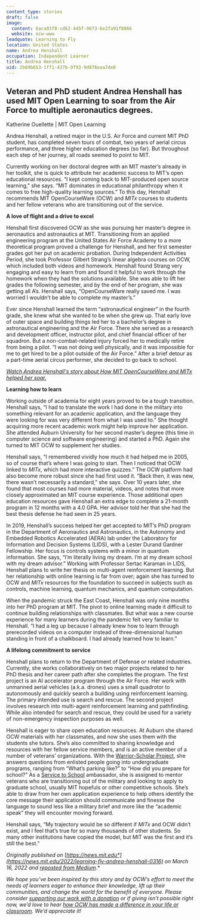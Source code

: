 ```yaml
---
content_type: stories
draft: false
image:
  content: 6aca03f8-cd62-445f-9673-be2fa91f8066
  website: ocw-www
leadquote: Learning to Fly
location: United States
name: Andrea Henshall
occupation: Independent Learner
title: Andrea Henshall
uid: 2b69b653-1ff1-437b-9f93-9d876eaa7de0
---
```

## **Veteran and PhD student Andrea Henshall has used MIT Open Learning to soar from the Air Force to multiple aeronautics degrees.**

Katherine Ouellette | MIT Open Learning

Andrea Henshall, a retired major in the U.S. Air Force and current MIT PhD student, has completed seven tours of combat, two years of aerial circus performance, and three higher education degrees (so far). But throughout each step of her journey, all roads seemed to point to MIT.

Currently working on her doctoral degree with an MIT master’s already in her toolkit, she is quick to attribute her academic success to MIT’s open educational resources. “I kept coming back to MIT-produced open source learning,” she says. “MIT dominates in educational philanthropy when it comes to free high-quality learning sources.” To this day, Henshall recommends MIT OpenCourseWare (OCW) and *MITx* courses to students and her fellow veterans who are transitioning out of the service.

**A love of flight and a drive to excel**

Henshall first discovered OCW as she was pursuing her master’s degree in aeronautics and astronautics at MIT. Transitioning from an applied engineering program at the United States Air Force Academy to a more theoretical program proved a challenge for Henshall, and her first semester grades got her put on academic probation. During Independent Activities Period, she took Professor Gilbert Strang’s linear algebra courses on OCW, which included both videos and homework. Henshall found Strang very engaging and easy to learn from and found it helpful to work through the homework when they had the solutions available. She was able to lift her grades the following semester, and by the end of her program, she was getting all A’s. Henshall says, “OpenCourseWare really saved me. I was worried I wouldn’t be able to complete my master’s.”

Ever since Henshall learned the term “astronautical engineer” in the fourth grade, she knew what she wanted to be when she grew up. That early love of outer space and building things led her to a bachelor’s degree in astronautical engineering and the Air Force. There she served as a research and development officer, instructor pilot, and chief financial officer of her squadron. But a non-combat-related injury forced her to medically retire from being a pilot. “I was not doing well physically, and it was impossible for me to get hired to be a pilot outside of the Air Force.” After a brief detour as a part-time aerial circus performer, she decided to go back to school.

[*Watch Andrea Henshall's story about How MIT OpenCourseWare and MITx helped her soar.*](https://youtu.be/gHdJLcmGR9E)

**Learning how to learn**

Working outside of academia for eight years proved to be a tough transition. Henshall says, “I had to translate the work I had done in the military into something relevant for an academic application, and the language they were looking for was very different from what I was used to.” She thought acquiring more recent academic work might help improve her application. She attended Auburn University for her second master’s degree (this time in computer science and software engineering) and started a PhD. Again she turned to MIT OCW to supplement her studies.

Henshall says, “I remembered vividly how much it had helped me in 2005, so of course that’s where I was going to start. Then I noticed that OCW linked to *MITx*, which had more interactive quizzes.” The OCW platform had also become more robust since she had first used it. “Back then, it was new, there wasn’t necessarily a standard,” she says. Over 10 years later, she found that most courses had more material, videos, and notes that more closely approximated an MIT course experience. Those additional open education resources gave Henshall an extra edge to complete a 21-month program in 12 months with a 4.0 GPA. Her advisor told her that she had the best thesis defense he had seen in 25 years.

In 2019, Henshall’s success helped her get accepted to MIT’s PhD program in the Department of Aeronautics and Astronautics, in the Autonomy and Embedded Robotics Accelerated (AERA) lab under the Laboratory for Information and Decision Systems (LIDS), with a Lester Durand Gardner Fellowship. Her focus is controls systems with a minor in quantum information. She says, “I’m literally living my dream. I’m at my dream school with my dream advisor.” Working with Professor Sertac Karaman in LIDS, Henshall plans to write her thesis on multi-agent reinforcement learning. But her relationship with online learning is far from over; again she has turned to OCW and *MITx* resources for the foundation to succeed in subjects such as controls, machine learning, quantum mechanics, and quantum computation.

When the pandemic struck the East Coast, Henshall was only nine months into her PhD program at MIT. The pivot to online learning made it difficult to continue building relationships with classmates. But what was a new course experience for many learners during the pandemic felt very familiar to Henshall. “I had a leg up because I already knew how to learn through prerecorded videos on a computer instead of three-dimensional human standing in front of a chalkboard. I had already learned how to learn.”

**A lifelong commitment to service**

Henshall plans to return to the Department of Defense or related industries. Currently, she works collaboratively on two major projects related to her PhD thesis and her career path after she completes the program. The first project is an AI accelerator program through the Air Force. Her work with unmanned aerial vehicles (a.k.a. drones) uses a small quadrotor to autonomously and quickly search a building using reinforcement learning. The primary intended use is search and rescue. The second project involves research into multi-agent reinforcement learning and pathfinding. While also intended for search and rescue, they could be used for a variety of non-emergency inspection purposes as well.

Henshall is eager to share open education resources. At Auburn she shared OCW materials with her classmates, and now she uses them with the students she tutors. She’s also committed to sharing knowledge and resources with her fellow service members, and is an active member of a number of veterans’ organizations. With the [Warrior-Scholar Project](https://www.warrior-scholar.org/), she answers questions from enlisted people going into undergraduate programs, ranging from “What’s parking like?” to “How did you prepare for school?” As a [Service to School](https://service2school.org/) ambassador, she is assigned to mentor veterans who are transitioning out of the military and looking to apply to graduate school, usually MIT hopefuls or other competitive schools. She’s able to draw from her own application experience to help others identify the core message their application should communicate and finesse the language to sound less like a military brief and more like the “academic speak” they will encounter moving forward.

Henshall says, “My trajectory would be so different if *MITx* and OCW didn’t exist, and I feel that’s true for so many thousands of other students. So many other institutions have copied the model, but MIT was the first and it’s still the best.”

*Originally published on* [*https://news.mit.edu*](https://news.mit.edu/2022/learning-fly-andrea-henshall-0316) *on March 16, 2022 and* [*reposted from Medium*](https://medium.com/open-learning/learning-to-fly-fbc57d882439)*.*

*We hope you’ve been inspired by this story and by OCW’s effort to meet the needs of learners eager to enhance their knowledge, lift up their communities, and change the world for the benefit of everyone. Please consider* [*supporting our work with a donation*](https://giving.mit.edu/give/to/ocw/?utm_source=site&utm_medium=ocwstories&utm_campaign=donate&utm_content=henshall) *or if giving isn’t possible right now, we’d love to hear* [*how OCW has made a difference in your life or classroom*](https://docs.google.com/forms/d/e/1FAIpQLSeOCsFXVDcpywyZ9isR1PJUFwmNhRKySDc7Vnja2JUKSeXl8Q/viewform)*. We’d appreciate it!*